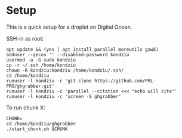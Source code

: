 # Setup

This is a quick setup for a droplet on Digital Ocean.

SSH-in as root:

```
apt update && (yes | apt install parallel moreutils gawk)
adduser --gecos '' --disabled-password kondziu
usermod -a -G sudo kondziu
cp -r ~/.ssh /home/kondziu
chown -R kondziu:kondziu /home/kondziu/.ssh/
cd /home/kondziu
runuser -l kondziu -c 'git clone https://github.com/PRL-PRG/ghgrabber.git'
runuser -l kondziu -c 'parallel --citation <<< "echo will cite"'
runuser -l kondziu -c 'screen -S ghgrabber'

```

To run chunk X:

```
CHUNK=
cd /home/kondziu/ghgrabber
./start_chunk.sh $CHUNK
```





